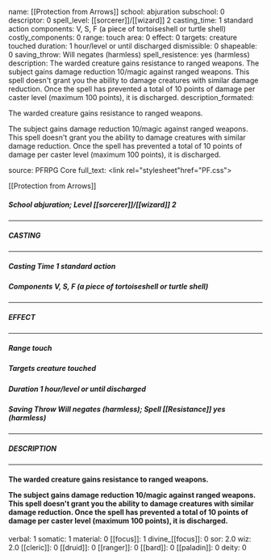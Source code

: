 name: [[Protection from Arrows]]
school: abjuration
subschool: 0
descriptor: 0
spell_level: [[sorcerer]]/[[wizard]] 2
casting_time: 1 standard action
components: V, S, F (a piece of tortoiseshell or turtle shell)
costly_components: 0
range: touch
area: 0
effect: 0
targets: creature touched
duration: 1 hour/level or until discharged
dismissible: 0
shapeable: 0
saving_throw: Will negates (harmless)
spell_resistence: yes (harmless)
description: The warded creature gains resistance to ranged weapons.  The subject gains damage reduction 10/magic against ranged weapons. This spell doesn't grant you the ability to damage creatures with similar damage reduction. Once the spell has prevented a total of 10 points of damage per caster level (maximum 100 points), it is discharged.
description_formated: <p>The warded creature gains resistance to ranged weapons.</p><p>The subject gains damage reduction 10/magic against ranged weapons. This spell doesn't grant you the ability to damage creatures with similar damage reduction. Once the spell has prevented a total of 10 points of damage per caster level (maximum 100 points), it is discharged.</p>
source: PFRPG Core
full_text: <link rel="stylesheet"href="PF.css"><div class="heading"><p class="alignleft">[[Protection from Arrows]]</p><div style="clear: both;"></div></div><div><h5><b>School </b>abjuration; <b>Level </b>[[sorcerer]]/[[wizard]] 2</h5></div><hr/><div><h5><b>CASTING</b></h5></div><hr/><div><h5><b>Casting Time </b>1 standard action</h5><h5><b>Components </b>V, S, F (a piece of tortoiseshell or turtle shell)</h5></div><hr/><div><h5><b>EFFECT</b></h5></div><hr/><div><h5><b>Range </b>touch</h5><h5><b>Targets </b>creature touched</h5><h5><b>Duration </b>1 hour/level or until discharged</h5><h5><b>Saving Throw </b>Will negates (harmless); <b>Spell [[Resistance]] </b>yes (harmless)</h5></div><hr/><div><h5><b>DESCRIPTION</b></h5></div><hr/><div><h4><p>The warded creature gains resistance to ranged weapons.</p><p>The subject gains damage reduction 10/magic against ranged weapons. This spell doesn't grant you the ability to damage creatures with similar damage reduction. Once the spell has prevented a total of 10 points of damage per caster level (maximum 100 points), it is discharged.</p></h4></div>
verbal: 1
somatic: 1
material: 0
[[focus]]: 1
divine_[[focus]]: 0
sor: 2.0
wiz: 2.0
[[cleric]]: 0
[[druid]]: 0
[[ranger]]: 0
[[bard]]: 0
[[paladin]]: 0
deity: 0
